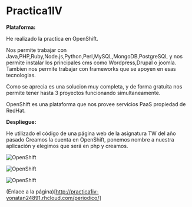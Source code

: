 Practica1IV
===========
**Plataforma:**

He realizado la practica en OpenShift.

Nos permite trabajar con Java,PHP,Ruby,Node.js,Python,Perl,MySQL,MongoDB,PostgreSQL y nos permite instalar los principales cms como Wordpress,Drupal o joomla. Tambien nos permite trabajar con frameworks que se apoyen en esas tecnologias.

Como se aprecia es una solucion muy completa, y de forma gratuita nos permite tener hasta 3 proyectos funcionando simultaneamente.

OpenShift es una plataforma que nos provee servicios PaaS propiedad de RedHat.

**Despliegue:**

He utilizado el código de una página web de la asignatura TW del año pasado
Creamos la cuenta en OpenShift, ponemos nombre a nuestra aplicación y elegimos que será en php y creamos.

![](./images/Selección_016.png "OpenShift")

![](./images/Selección_017.png "OpenShift")

![](./images/Selección_018.png "OpenShift")


(Enlace a la página)[http://practica1iv-yonatan24891.rhcloud.com/periodico/]
